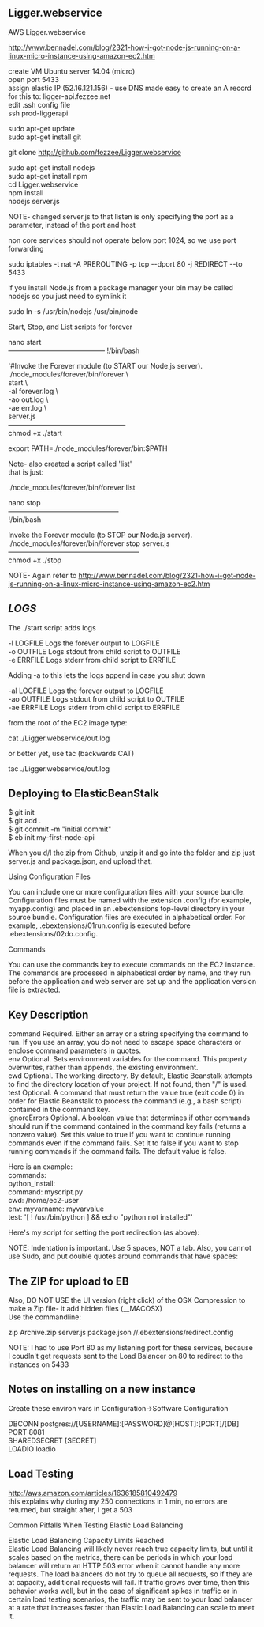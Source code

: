 Ligger.webservice  
-----------------  
  
AWS Ligger.webservice  

http://www.bennadel.com/blog/2321-how-i-got-node-js-running-on-a-linux-micro-instance-using-amazon-ec2.htm
  
  
create VM Ubuntu server 14.04 (micro)  
open port 5433  
assign elastic IP (52.16.121.156) - use DNS made easy to create an A record for this to:   ligger-api.fezzee.net  
edit .ssh config file  
ssh prod-liggerapi  
  
sudo apt-get update  
sudo apt-get install git  
  
git clone http://github.com/fezzee/Ligger.webservice  
  
  
sudo apt-get install nodejs  
sudo apt-get install npm  
cd Ligger.webservice  
npm install  
nodejs server.js  

NOTE- changed server.js to that listen is only specifying the port as a parameter, instead of the port and host  
  
non core services should not operate below port 1024, so we use port forwarding  
  
sudo iptables -t nat -A PREROUTING -p tcp --dport 80 -j REDIRECT --to 5433  
  
if you install Node.js from a package manager your bin may be called nodejs so you just need to symlink it  
  
sudo ln -s /usr/bin/nodejs /usr/bin/node  
  
  
Start, Stop, and List scripts for forever 
  
nano  start  
—————————————— 
!/bin/bash  
  
'#Invoke the Forever module (to START our Node.js server).  
 ./node_modules/forever/bin/forever \  
 start \  
 -al forever.log \  
 -ao out.log \  
 -ae err.log \  
 server.js  
—————————————————  
chmod +x ./start  
  
export PATH=./node_modules/forever/bin:$PATH  
  
  
Note- also created a script called 'list'  
that is just:  
  
 ./node_modules/forever/bin/forever list  
  
  
  
  
nano stop  
————————————————  
!/bin/bash  
  
Invoke the Forever module (to STOP our Node.js server).  
 ./node_modules/forever/bin/forever stop server.js  
———————————————————  
chmod +x ./stop  
  
  
NOTE- Again refer to http://www.bennadel.com/blog/2321-how-i-got-node-js-running-on-a-linux-micro-instance-using-amazon-ec2.htm  
  
*LOGS*
---------  
  
The ./start script adds logs  
  
-l  LOGFILE      Logs the forever output to LOGFILE  
-o  OUTFILE      Logs stdout from child script to OUTFILE  
-e  ERRFILE      Logs stderr from child script to ERRFILE  
  
Adding -a to this lets the logs append in case you shut down  
  
-al  LOGFILE      Logs the forever output to LOGFILE  
-ao  OUTFILE      Logs stdout from child script to OUTFILE  
-ae  ERRFILE      Logs stderr from child script to ERRFILE  
  
from the root of the EC2 image type:  
  
cat ./Ligger.webservice/out.log  
  
or better yet, use tac (backwards CAT)  
  
tac ./Ligger.webservice/out.log  
  
  
Deploying to ElasticBeanStalk  
------------------- 
$ git init  
$ git add .  
$ git commit -m "initial commit"  
$ eb init my-first-node-api  
  
  
When you d/l the zip from Github, unzip it and go into the folder and zip just server.js and package.json, and upload that.  
 

Using Configuration Files  
  
You can include one or more configuration files with your source bundle. Configuration files must be named with the extension .config (for example, myapp.config) and placed in an .ebextensions top-level directory in your source bundle. Configuration files are executed in alphabetical order. For example, .ebextensions/01run.config is executed before .ebextensions/02do.config.  

Commands  
  
You can use the commands key to execute commands on the EC2 instance. The commands are processed in alphabetical order by name, and they run before the application and web server are set up and the application version file is extracted.  
  
  Key	      Description  
----------  
command       Required. Either an array or a string specifying the command to run. If you use an array, you do not need to escape space characters or enclose command parameters in quotes.  
env           Optional. Sets environment variables for the command. This property overwrites, rather than appends, the existing environment.  
cwd           Optional. The working directory. By default, Elastic Beanstalk attempts to find the directory location of your project. If not found, then "/" is used.  
test          Optional. A command that must return the value true (exit code 0) in order for Elastic Beanstalk to process the command (e.g., a bash script) contained in the command key.  
ignoreErrors  Optional. A boolean value that determines if other commands should run if the command contained in the command key fails (returns a nonzero value). Set this value to true if you want to continue running commands even if the command fails. Set it to false if you want to stop running commands if the command fails. The default value is false.  


  
Here is an example:  
commands:  
  python_install:  
    command: myscript.py  
    cwd: /home/ec2-user  
    env: myvarname: myvarvalue  
    test: '[ ! /usr/bin/python ] && echo "python not installed"'  
  
  
Here's my script for setting the port redirection (as above):

NOTE: Indentation is important. Use 5 spaces, NOT a tab. Also, you cannot use Sudo, and put double quotes around commands that have spaces:  
  
  
The ZIP for upload to EB  
------------------------  
Also, DO NOT USE the UI version (right click) of the OSX Compression to make a Zip file- it add hidden files (__MACOSX)  
Use the commandline:  

zip Archive.zip server.js package.json  //.ebextensions/redirect.config

NOTE: I had to use Port 80 as my listening port for these services, because I coudln't get requests sent to the Load Balancer on 80 to redirect to the instances on 5433

Notes on installing on a new instance
------------------------------------
Create these environ vars in Configuration->Software Configuration

DBCONN postgres://[USERNAME]:[PASSWORD]@[HOST]:[PORT]/[DB]  
PORT 8081  
SHAREDSECRET  [SECRET]  
LOADIO  loadio  
  
Load Testing  
-----------   
http://aws.amazon.com/articles/1636185810492479  
this explains why during my 250 connections in 1 min, no errors are returned, but straight after, I get a 503  
  
  
Common Pitfalls When Testing Elastic Load Balancing  

Elastic Load Balancing Capacity Limits Reached  
Elastic Load Balancing will likely never reach true capacity limits, but until it scales based on the metrics, there can be periods in which your load balancer will return an HTTP 503 error when it cannot handle any more requests. The load balancers do not try to queue all requests, so if they are at capacity, additional requests will fail. If traffic grows over time, then this behavior works well, but in the case of significant spikes in traffic or in certain load testing scenarios, the traffic may be sent to your load balancer at a rate that increases faster than Elastic Load Balancing can scale to meet it.  
  

